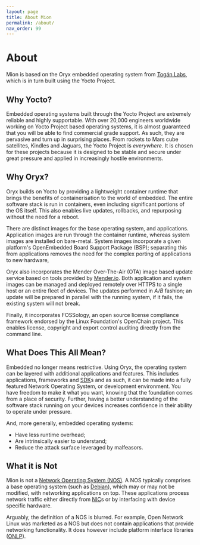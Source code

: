 ```yaml
---
layout: page
title: About Mion
permalink: /about/
nav_order: 99
---
```


About
=====

Mion is based on the Oryx embedded operating system from 
[Togán Labs](https://www.toganlabs.com/), which is in turn built using the Yocto
Project.


Why Yocto?
----------
Embedded operating systems built through the Yocto Project are extremely 
reliable and highly supportable. With over 20,000 engineers worldwide working on
Yocto Project based operating systems, it is almost guaranteed that you will be
able to find commercial grade support. As such, they are pervasive and turn up
in surprising places. From rockets to Mars cube satellites, Kindles and Jaguars,
the Yocto Project is _everywhere_. It is chosen for these projects because it is
designed to be stable and secure under great pressure and applied in
increasingly hostile environments.




Why Oryx?
---------
Oryx builds on Yocto by providing a lightweight container runtime that brings
the benefits of containerisation to the world of embedded. The entire software
stack is run in containers, even including significant portions of the OS
itself. This also enables live updates, rollbacks, and repurposing without the
need for a reboot.
  
There are distinct images for the base operating system, and applications.
Application images are run through the container runtime, whereas system images
are installed on bare-metal. System images incorporate a given platform's
OpenEmbedded Board Support Package (BSP); separating this from applications
removes the need for the complex porting of applications to new hardware,

Oryx also incorporates the Mender Over-The-Air (OTA) image based update service
based on tools provided by [Mender.io](https://mender.io/). Both application and
system images can be managed and deployed remotely over HTTPS to a single host
or an entire fleet of devices. The updates performed in _A/B_ fashion; an update
will be prepared in parallel with the running system, if it fails, the existing
system will not break.

Finally, it incorporates FOSSology, an open source license compliance framework
endorsed by the Linux Foundation's OpenChain project. This enables license,
copyright and export control auditing directly from the command line.


What Does This All Mean?
------------------------
Embedded no longer means restrictive. Using Oryx, the operating system can be
layered with additional applications and features. This includes applications,
frameworks and [SDK][sdk]s and as such, it can be made into a fully featured
Network Operating System, or development environment. You have freedom to make
it what you want, knowing that the foundation comes from a place of security.
Further, having a better understanding of the software stack running on your
devices increases confidence in their ability to operate under pressure.

And, more generally, embedded operating systems:
- Have less runtime overhead;
- Are intrinsically easier to understand;
- Reduce the attack surface leveraged by malfeasors.

What it is Not
--------------
Mion is not a [Network Operating System (NOS)][nos-wiki]. A NOS typically 
comprises a base operating system (such as [Debian][debian]), which may or may
not be modified, with networking applications on top. These applications process
network traffic either directly from [NIC][nic]s or by interfacing with device
specific hardware.

Arguably, the definition of a NOS is blurred. For example, Open Network Linux
was marketed as a NOS but does not contain applications that provide networking
functionality. It does however include platform interface libraries 
([ONLP][onlp-api]).

[nos-wiki]: https://en.wikipedia.org/wiki/Network_operating_system "Wikipedia: Network Operating System"
[debian]: https://www.debian.org/ "Debian: The universal operating system"
[nic]: https://en.wikipedia.org/wiki/Network_interface_controller "Wikipedia: Network interface controller"
[sdk]: https://en.wikipedia.org/wiki/Software_development_kit "Software development kit"
[onlp-api]: http://opencomputeproject.github.io/OpenNetworkLinux/onlp/applications/ "ONLP APIs for Applications"